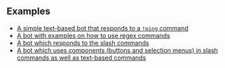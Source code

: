 ## Examples

* [A simple text-based bot that responds to a `!ping` command](https://github.com/freya022/BotCommands/tree/master/examples/src/main/java/com/freya02/bot/pingbot)
* [A bot with examples on how to use regex commands](https://github.com/freya022/BotCommands/tree/master/examples/src/main/java/com/freya02/bot/regexbot)
* [A bot which responds to the slash commands](https://github.com/freya022/BotCommands/tree/master/examples/src/main/java/com/freya02/bot/slashbot)
* [A bot which uses components (buttons and selection menus) in slash commands as well as text-based commands](https://github.com/freya022/BotCommands/tree/master/examples/src/main/java/com/freya02/bot/componentsbot)
